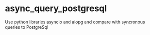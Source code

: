 # async_query_postgresql
Use python libraries asyncio and aiopg and compare with syncronous queries to PostgreSql
